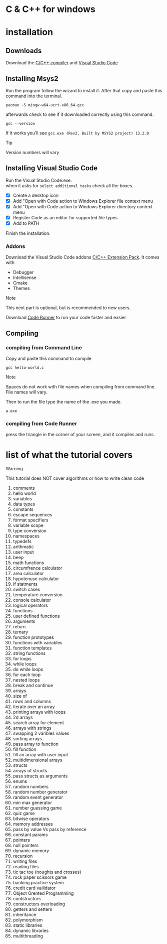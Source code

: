 # C & C++ for windows

# installation
## Downloads
Download the [C/C++ compiler](https://www.msys2.org/) and [Visual Studio Code](https://code.visualstudio.com/download)

## Installing Msys2
Run the program follow the wizard to install it. After that copy and paste this command into the terminal.
```
pacman -S mingw-w64-ucrt-x86_64-gcc
```
afterwards check to see if it downloaded correctly using this command.
```
gcc --version
```
If it works you'll see `gcc.exe (Rev2, Built by MSYS2 project) 13.2.0`

> [!TIP]
> Version numbers will vary

## Installing Visual Studio Code
Run the Visual Studio Code.exe.\
when it asks for `select additional tasks` check all the boxes.

- [x] Create a desktop icon
- [x] Add "Open with Code action to Windows Explorer file context menu
- [x] Add "Open with Code action to Windows Explorer directory context menu
- [x] Register Code as an editor for supported file types
- [x] Add to PATH

Finish the installation.

### Addons
Download the Visual Studio Code addons [C/C++ Extension Pack](https://marketplace.visualstudio.com/items?itemName=ms-vscode.cpptools-extension-pack).
It comes with 
- Debugger
- Intellisense
- Cmake
- Themes

> [!NOTE]
> This next part is optional, but is recommended to new users.

Download [Code Runner](https://marketplace.visualstudio.com/items?itemName=formulahendry.code-runner) to run your code faster and easier

## Compiling

### compiling from Command Line
Copy and paste this command to compile
```
gcc hello-world.c
```
> [!NOTE]
> Spaces do not work with file names when compiling from command line.\
> File names will vary.

Then to run the file type the name of the .exe you made.
```
a.exe
```

### compiling from Code Runner
press the triangle in the corner of your screen, and it compiles and runs.


# list of what the tutorial covers

> [!WARNING]
> This tutorial does NOT cover algorithms or how to write clean code
1. comments
1. hello world
1. variables
1. data types
1. constants
1. escape sequences
1. format specifiers
1. variable scope
1. type conversion
1. namespaces
1. typedefs
1. arithmatic
1. user input
1. beep
1. math functions
1. circumfrence calculator
1. area calculator
1. hypotenuse calculator
1. if statments
1. switch cases
1. temperature conversion
1. console calculator
1. logical operators
1. functions
1. user defined functions
1. arguments
1. return
1. ternary
1. function prototypes
1. functions with variables
1. function templates
1. string functions
1. for loops
1. while loops
1. do while loops
1. for each loop
1. nested loops
1. break and continue
1. arrays
1. size of
1. rows and columns
1. iterate over an array
1. printing arrays with loops
1. 2d arrays
1. search array for element
1. arrays with strings
1. swapping 2 varibles values
1. sorting arrays
1. pass array to function
1. fill function
1. fill an array with user input
1. multidimensional arrays
1. structs
1. arrays of structs
1. pass structs as arguments
1. enums
1. random numbers
1. random number generator
1. random event generator
1. min max generator
1. number guessing game
1. quiz game
1. bitwise operators
1. memory addresses
1. pass by value Vs pass by reference
1. constant params
1. pointers
1. null pointers
1. dynamic memory
1. recursion
1. writing files
1. reading files
1. tic tac toe (noughts and crosses)
1. rock paper scissors game
1. banking practice system
1. credit card vailidator
1. Object Orented Programming
1. contstructors
1. constructors overloading
1. getters and setters
1. inheritance
1. polymorphism
1. static libraries
1. dynamic libraries
1. multithreading